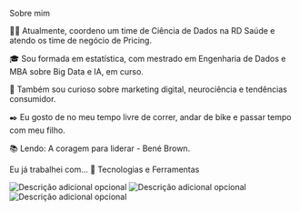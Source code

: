 Sobre mim

👩‍💻 Atualmente, coordeno um time de Ciência de Dados na RD Saúde e atendo os time de negócio de Pricing.

🎓 Sou formada em estatística, com mestrado em Engenharia de Dados e MBA sobre Big Data e IA, em curso. 

🔎 Também sou curioso sobre marketing digital, neurociência e tendências consumidor.

✒️ Eu gosto de no meu tempo livre de correr, andar de bike e passar tempo com meu filho.

📚 Lendo: A coragem para liderar - Bené Brown.

Eu já trabalhei com... 🔧
Tecnologias e Ferramentas

![Descrição adicional opcional](https://img.shields.io/badge/-Mysql-0431B4?logo=MySQL&logoColor=white&style=for-the-badge)
![Descrição adicional opcional](https://img.shields.io/badge/-VS%20CODE-2E2EFE?logo=vs-code&logoColor=white&style=for-the-badge)
![Descrição adicional opcional](https://img.shields.io/badge/-python-FFFF00?logo=python&logoColor=white&style=for-the-badge)






